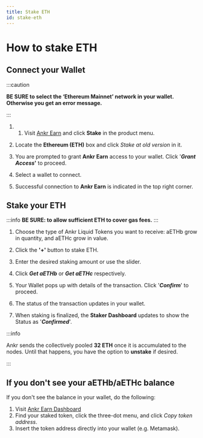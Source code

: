 ```yaml
---
title: Stake ETH
id: stake-eth
---
```


# How to stake ETH

## Connect your Wallet

:::caution

**BE SURE to select the ‘Ethereum Mainnet’ network in your wallet. Otherwise you get an error message.**

:::

1. 1. Visit [Ankr Earn](https://www.ankr.com/earn/) and click **Stake** in the product menu.

2. Locate the **Ethereum (ETH)** box and click *Stake at old version* in it.

3. You are prompted to grant **Ankr Earn** access to your wallet. Click '_**Grant Access**_**'** to proceed.

4. Select a wallet to connect.

5. Successful connection to **Ankr Earn** is indicated in the top right corner.

## Stake your ETH

:::info
**BE SURE: to allow sufficient ETH to cover gas fees.**
:::

1. Choose the type of Ankr Liquid Tokens you want to receive: aETHb grow in quantity, and aETHc grow in value. 
    
2. Click the **'+'** button to stake ETH.

3. Enter the desired staking amount or use the slider.

4. Click _**Get aETHb**_ or _**Get aETHc**_ respectively.

5. Your Wallet pops up with details of the transaction. Click '_**Confirm**_' to proceed.

6. The status of the transaction updates in your wallet.

7. When staking is finalized, the **Staker Dashboard** updates to show the Status as '_**Confirmed**_'.

:::info

Ankr sends the collectively pooled **32 ETH** once it is accumulated to the nodes. Until that happens, you have the option to **unstake** if desired.

:::

## If you don't see your aETHb/aETHc balance

If you don't see the balance in your wallet, do the following:

1. Visit [Ankr Earn Dashboard](https://www.ankr.com/earn/dashboard) 
2. Find your staked token, click the three-dot menu, and click *Copy token address*.
3. Insert the token address directly into your wallet (e.g. Metamask).

